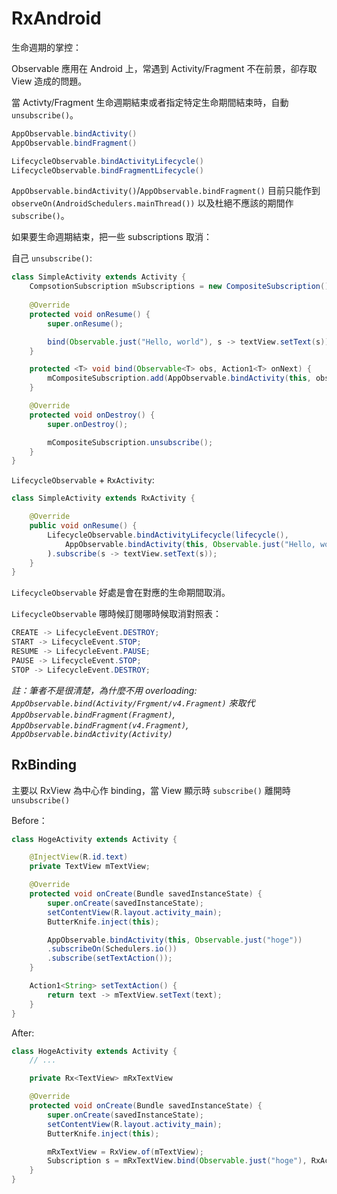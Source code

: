 # RxAndroid

生命週期的掌控：

Observable 應用在 Android 上，常遇到 Activity/Fragment 不在前景，卻存取 View 造成的問題。

當 Activty/Fragment 生命週期結束或者指定特定生命期間結束時，自動 `unsubscribe()`。

```java
AppObservable.bindActivity()
AppObservable.bindFragment()

LifecycleObservable.bindActivityLifecycle()
LifecycleObservable.bindFragmentLifecycle()
```

`AppObservable.bindActivity()`/`AppObservable.bindFragment()` 目前只能作到 `observeOn(AndroidSchedulers.mainThread())` 以及杜絕不應該的期間作 `subscribe()`。

如果要生命週期結束，把一些 subscriptions 取消：

自己 `unsubscribe()`: 

```java
class SimpleActivity extends Activity {
    CompsotionSubscription mSubscriptions = new CompositeSubscription();
    
    @Override
    protected void onResume() {
        super.onResume();

        bind(Observable.just("Hello, world"), s -> textView.setText(s));
    }

    protected <T> void bind(Observable<T> obs, Action1<T> onNext) {
        mCompositeSubscription.add(AppObservable.bindActivity(this, obs).subscribe(onNext));
    }

    @Override
    protected void onDestroy() {
        super.onDestroy();

        mCompositeSubscription.unsubscribe();
    }
}
```

`LifecycleObservable` + `RxActivity`:

```java
class SimpleActivity extends RxActivity {

    @Override
    public void onResume() {
        LifecycleObservable.bindActivityLifecycle(lifecycle(),
            AppObservable.bindActivity(this, Observable.just("Hello, world")))
        ).subscribe(s -> textView.setText(s));
    }
}
```

`LifecycleObservable` 好處是會在對應的生命期間取消。

`LifecycleObservable` 哪時候訂閱哪時候取消對照表：

```java
CREATE -> LifecycleEvent.DESTROY;
START -> LifecycleEvent.STOP;
RESUME -> LifecycleEvent.PAUSE;
PAUSE -> LifecycleEvent.STOP;
STOP -> LifecycleEvent.DESTROY;
```

*註：筆者不是很清楚，為什麼不用 overloading: `AppObservable.bind(Activity/Frgment/v4.Fragment)` 來取代 `AppObservable.bindFragment(Fragment)`,
`AppObservable.bindFragment(v4.Fragment)`,
`AppObservable.bindActivity(Activity)`*

## RxBinding

主要以 RxView 為中心作 binding，當 View 顯示時 `subscribe()` 離開時 `unsubscribe()`

Before：

```java
class HogeActivity extends Activity {

    @InjectView(R.id.text)
    private TextView mTextView;

    @Override
    protected void onCreate(Bundle savedInstanceState) {
        super.onCreate(savedInstanceState);
        setContentView(R.layout.activity_main);
        ButterKnife.inject(this);

        AppObservable.bindActivity(this, Observable.just("hoge"))
        .subscribeOn(Schedulers.io())
        .subscribe(setTextAction());
    }

    Action1<String> setTextAction() {
        return text -> mTextView.setText(text);
    }
}
```

After:

```java
class HogeActivity extends Activity {
    // ...

    private Rx<TextView> mRxTextView

    @Override
    protected void onCreate(Bundle savedInstanceState) {
        super.onCreate(savedInstanceState);
        setContentView(R.layout.activity_main);
        ButterKnife.inject(this);

        mRxTextView = RxView.of(mTextView);
        Subscription s = mRxTextView.bind(Observable.just("hoge"), RxActions.setText());
    }
}
```
